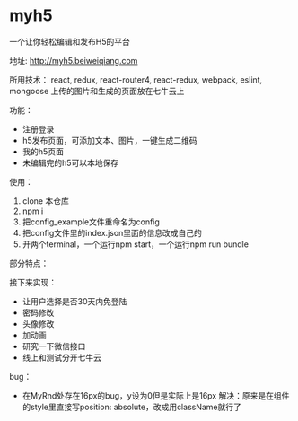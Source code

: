 # myh5

一个让你轻松编辑和发布H5的平台

地址: http://myh5.beiweiqiang.com

所用技术：
react, redux, react-router4, react-redux, webpack, eslint, mongoose
上传的图片和生成的页面放在七牛云上

功能：
- 注册登录
- h5发布页面，可添加文本、图片，一键生成二维码
- 我的h5页面
- 未编辑完的h5可以本地保存

使用：
1. clone 本仓库
2. npm i
3. 把config_example文件重命名为config
4. 把config文件里的index.json里面的信息改成自己的
5. 开两个terminal，一个运行npm start，一个运行npm run bundle


部分特点：

接下来实现：
- 让用户选择是否30天内免登陆
- 密码修改
- 头像修改
- 加动画
- 研究一下微信接口
- 线上和测试分开七牛云

bug：
- 在MyRnd处存在16px的bug，y设为0但是实际上是16px
  解决：原来是在组件的style里直接写position: absolute，改成用className就行了